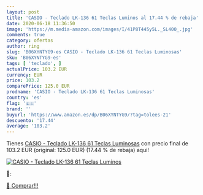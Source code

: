 ```yaml
---
layout: post
title: 'CASIO - Teclado LK-136 61 Teclas Luminos al 17.44 % de rebaja'
date: 2020-06-18 11:36:50
image: 'https://m.media-amazon.com/images/I/41P8T445y5L._SL400_.jpg'
comments: true
category: ofertas
author: ring
slug: 'B06XYNTYG9-es CASIO - Teclado LK-136 61 Teclas Luminosas'
sku: 'B06XYNTYG9-es'
tags: [ 'teclado', ]
actualPrice: 103.2 EUR
currency: EUR
price: 103.2
comparePrice: 125.0 EUR
prodname: 'CASIO - Teclado LK-136 61 Teclas Luminosas'
country: 'es'
flag: '🇪🇸'
brand: ''
buyurl: 'https://www.amazon.es/dp/B06XYNTYG9/?tag=tolees-21'
descuento: '17.44'
average: '103.2'
---
```


Tienes [CASIO - Teclado LK-136 61 Teclas Luminosas](https://www.amazon.es/dp/B06XYNTYG9/?tag=tolees-21) con precio final de  103.2 EUR (original: 125.0 EUR) (17.44 %  de rebaja) aqui!

[![CASIO - Teclado LK-136 61 Teclas Luminos](https://m.media-amazon.com/images/I/41P8T445y5L._SL400_.jpg)](https://www.amazon.es/dp/B06XYNTYG9/?tag=tolees-21)

🔎:


[🛒 Comprar!!!](https://www.amazon.es/dp/B06XYNTYG9/?tag=tolees-21)
